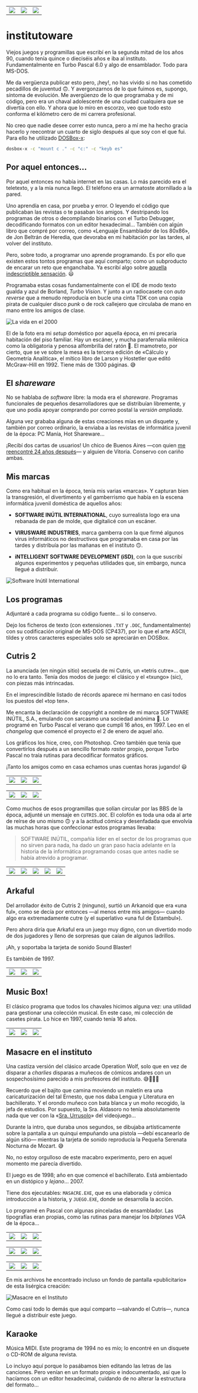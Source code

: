 |                                    |                                     |                                      |
| ---------------------------------- | ----------------------------------- | ------------------------------------ |
| ![](./_screenshots/cutris_000.png) | ![](./_screenshots/masacre_016.png) | ![](./_screenshots/musicbox_000.png) |

# institutoware

Viejos juegos y programillas que escribí en la segunda mitad de los años 90, cuando tenía quince o dieciséis años e iba al instituto. Fundamentalmente en Turbo Pascal 6.0 y algo de ensamblador. Todo para MS-DOS.

Me da vergüenza publicar esto pero, ¡hey!, no has vivido si no has cometido pecadillos de juventud 🙃. Y avergonzarnos de lo que fuimos es, supongo, síntoma de evolución. Me avergüenzo de lo que programaba y de mi código, pero era un chaval adolescente de una ciudad cualquiera que se divertía con ello. Y ahora que lo miro en escorzo, veo que todo esto conforma el kilómetro cero de mi carrera profesional.

No creo que nadie desee correr esto nunca, pero a mí me ha hecho gracia hacerlo y reecontrar un cuarto de siglo después al que soy con el que fui. Para ello he utilizado [DOSBox-x](https://dosbox-x.com):

```bash
dosbox-x -c "mount c ." -c "c:" -c "keyb es"
```

## Por aquel entonces…

Por aquel entonces no había internet en las casas. Lo más parecido era el teletexto, y a la mía nunca llegó. El teléfono era un armatoste atornillado a la pared.

Uno aprendía en casa, por prueba y error. O leyendo el código que publicaban las revistas o te pasaban los amigos. Y destripando los programas de otros o decompilando binarios con el Turbo Debugger, decodificando formatos con un editor hexadecimal… También con algún libro que compré por correo, como «Lenguaje Ensamblador de los 80x86», de Jon Beltrán de Heredia, que devoraba en mi habitación por las tardes, al volver del instituto.

Pero, sobre todo, a programar uno aprende programando. Es por ello que existen estos tontos programas que aquí comparto; como un subproducto de encarar un reto que enganchaba. Ya escribí algo sobre [aquella indescriptible sensación](https://x.com/JaimeObregon/status/1180211354407522304). 😃

Programaba estas cosas fundamentalmente con el IDE de modo texto gualda y azul de Borland, _Turbo Vision_. Y junto a un radiocasete con _auto reverse_ que a menudo reproducía en bucle una cinta TDK con una copia pirata de cualquier disco _punk_ o de rock callejero que circulaba de mano en mano entre los amigos de clase.

![La vida en el 2000](./_images/habitacion.avif)

El de la foto era mi _setup_ doméstico por aquella época, en mi precaria habitación del piso familiar. Hay un escáner, y mucha parafernalia milénica como la obligatoria y penosa alfombrilla del ratón 🫢. El mamotreto, por cierto, que se ve sobre la mesa es la tercera edición de «Cálculo y Geometría Analítica», el mítico libro de Larson y Hostetler que editó McGraw-Hill en 1992. Tiene más de 1300 páginas. 😅

## El _shareware_

No se hablaba de _software_ libre: la moda era el _shareware_. Programas funcionales de pequeños desarrolladores que se distribuían libremente, y que uno podía apoyar comprando por correo postal la _versión ampliada_.

Alguna vez grababa alguna de estas creaciones mías en un disquete y, también por correo ordinario, la enviaba a las revistas de informática juvenil de la época: PC Manía, Hot Shareware…

¡Recibí dos cartas de usuarios! Un chico de Buenos Aires —con quien [me reencontré 24 años después](https://x.com/JaimeObregon/status/1499157073573130245)— y alguien de Vitoria. Conservo con cariño ambas.

## Mis marcas

Como era habitual en la época, tenía mis varias «marcas». Y capturan bien la transgresión, el divertimento y el gamberrismo que había en la escena informática juvenil doméstica de aquellos años:

- **SOFTWARE INÚTIL INTERNATIONAL**, cuyo surrealista logo era una rebanada de pan de molde, que digitalicé con un escáner.

- **VIRUSWARE INDUSTRIES**, marca gamberra con la que firmé algunos virus informáticos no destructivos que programaba en casa por las tardes y distribuía por las mañanas en el instituto 🙃.

- **iNTELLIGENT SOFTWARE DEVELOPMENT (iSD)**, con la que suscribí algunos experimentos y pequeñas utilidades que, sin embargo, nunca llegué a distribuir.

![Software Inútil International](./_images/software-inutil.avif)

## Los programas

Adjuntaré a cada programa su código fuente… si lo conservo.

Dejo los ficheros de texto (con extensiones `.TXT` y `.DOC`, fundamentalmente) con su codificación original de MS-DOS (CP437), por lo que el arte ASCII, tildes y otros caracteres especiales solo se apreciarán en DOSBox.

## Cutris 2

La anunciada (en ningún sitio) secuela de mi Cutris, un «tetris cutre»… que no lo era tanto. Tenía dos modos de juego: el clásico y el «txungo» (sic), con piezas más intrincadas.

En el imprescindible listado de récords aparece mi hermano en casi todos los puestos del «top ten».

Me encanta la declaración de copyright a nombre de mi marca SOFTWARE INÚTIL, S.A., emulando con sarcasmo una sociedad anónima 🤣. Lo programé en Turbo Pascal el verano que cumplí 16 años, en 1997. Leo en el _changelog_ que comencé el proyecto el 2 de enero de aquel año.

Los gráficos los hice, creo, con Photoshop. Creo también que tenía que convertirlos después a un sencillo formato _raster_ propio, porque Turbo Pascal no traía rutinas para decodificar formatos gráficos.

¡Tanto los amigos como en casa echamos unas cuentas horas jugando! 😃

|                                    |                                    |                                    |
| ---------------------------------- | ---------------------------------- | ---------------------------------- |
| ![](./_screenshots/cutris_000.png) | ![](./_screenshots/cutris_003.png) | ![](./_screenshots/cutris_002.png) |

|                                    |                                    |                                    |
| ---------------------------------- | ---------------------------------- | ---------------------------------- |
| ![](./_screenshots/cutris_001.png) | ![](./_screenshots/cutris_004.png) | ![](./_screenshots/cutris_005.png) |

Como muchos de esos programillas que solían circular por las BBS de la época, adjunté un mensaje en `CUTRIS.DOC`. El colofón es toda una oda al arte de reírse de uno mismo 🙃 y a la actitud cómica y desenfadada que envolvía las muchas horas que confeccionar estos programas llevaba:

> SOFTWARE INÚTIL, compañía líder en el sector de los programas que no sirven para nada, ha dado un gran paso hacia adelante en la historia de la informática programando cosas que antes nadie se había atrevido a programar.

|                                    |                                    |                                    |                                    |                                    |
| ---------------------------------- | ---------------------------------- | ---------------------------------- | ---------------------------------- | ---------------------------------- |
| ![](./_screenshots/cutris_006.png) | ![](./_screenshots/cutris_007.png) | ![](./_screenshots/cutris_008.png) | ![](./_screenshots/cutris_009.png) | ![](./_screenshots/cutris_010.png) |

## Arkaful

Del arrollador éxito de Cutris 2 (ninguno), surtió un Arkanoid que era «una ful», como se decía por entonces —al menos entre mis amigos— cuando algo era extremadamente cutre (y el superlativo «una ful de Estambul»).

Pero ahora diría que Arkaful era un juego muy digno, con un divertido modo de dos jugadores y lleno de sorpresas que caían de algunos ladrillos.

¡Ah, y soportaba la tarjeta de sonido Sound Blaster!

Es también de 1997.

|                                     |                                     |                                     |
| ----------------------------------- | ----------------------------------- | ----------------------------------- |
| ![](./_screenshots/arkaful_000.png) | ![](./_screenshots/arkaful_001.png) | ![](./_screenshots/arkaful_002.png) |

## Music Box!

El clásico programa que todos los chavales hicimos alguna vez: una utilidad para gestionar una colección musical. En este caso, mi colección de casetes pirata. Lo hice en 1997, cuando tenía 16 años.

|                                      |                                      |                                      |
| ------------------------------------ | ------------------------------------ | ------------------------------------ |
| ![](./_screenshots/musicbox_000.png) | ![](./_screenshots/musicbox_002.png) | ![](./_screenshots/musicbox_001.png) |

## Masacre en el instituto

Una castiza versión del clásico arcade Operation Wolf, solo que en vez de disparar a _charlies_ disparas a muñecos de cómicos andares con un sospechosísimo parecido a mis profesores del instituto. 😅🤷🏻‍♂️

Recuerdo que el bajito que camina moviendo un maletín era una caricaturización del tal Ernesto, que nos daba Lengua y Literatura en bachillerato. Y el orondo muñeco con bata blanca y un moño recogido, la jefa de estudios. Por supuesto, la Sra. Aldasoro no tenía absolutamente nada que ver con la «[Sra. Urrusolo](https://es.wikipedia.org/wiki/José_Luis_Urrusolo_Sistiaga)» del videojuego…

Durante la intro, que duraba unos segundos, se dibujaba artísticamente sobre la pantalla a un quinqui empuñando una pistola —debí escanearlo de algún sitio— mientras la tarjeta de sonido reproducía la Pequeña Serenata Nocturna de Mozart. 😅

No, no estoy orgulloso de este macabro experimento, pero en aquel momento me parecía divertido.

El juego es de 1998; año en que comencé el bachillerato. Está ambientado en un distópico y _lejano_… 2007.

Tiene dos ejecutables: `MASACRE.EXE`, que es una elaborada y cómica introducción a la historia, y `JUEGO.EXE`, donde se desarrolla la acción.

Lo programé en Pascal con algunas pinceladas de ensamblador. Las tipografías eran propias, como las rutinas para manejar los _bitplanes_ VGA de la época…

|                                     |                                     |                                     |
| ----------------------------------- | ----------------------------------- | ----------------------------------- |
| ![](./_screenshots/masacre_001.png) | ![](./_screenshots/masacre_003.png) | ![](./_screenshots/masacre_004.png) |

|                                     |                                     |                                     |
| ----------------------------------- | ----------------------------------- | ----------------------------------- |
| ![](./_screenshots/masacre_008.png) | ![](./_screenshots/masacre_009.png) | ![](./_screenshots/masacre_011.png) |

|                                     |                                     |                                     |
| ----------------------------------- | ----------------------------------- | ----------------------------------- |
| ![](./_screenshots/masacre_014.png) | ![](./_screenshots/masacre_016.png) | ![](./_screenshots/masacre_017.png) |

En mis archivos he encontrado incluso un fondo de pantalla «publicitario» de esta lisérgica creación:

![Masacre en el Instituto](./_images/masacre.avif)

Como casi todo lo demás que aquí comparto —salvando el Cutris—, nunca llegué a distribuir este juego.

## Karaoke

Música MIDI. Este programa de 1994 no es mío; lo encontré en un disquete o CD-ROM de alguna revista.

Lo incluyo aquí porque lo pasábamos bien editando las letras de las canciones. Pero venían en un formato propio e indocumentado, así que lo hacíamos con un editor hexadecimal, cuidando de no alterar la estructura del formato…
